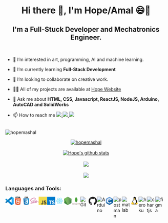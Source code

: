 <h1 align='center'> Hi there 👋, I'm Hope/Amal 😄💚</h1>
<h2 align='center'> I'm a Full-Stuck Developer and Mechatronics Engineer.</h2>
<br/>

- 👀 I’m interested in art, programming, AI and machine learning.  

- 🌱 I’m currently learning **Full-Stack Development**

- 💞️ I’m looking to collaborate on creative work. 

- 👨‍💻 All of my projects are available at [Hope Website](https://hope-website.netlify.app/)

- 💬 Ask me about **HTML, CSS, Javascript, ReactJS, NodeJS, Arduino, AutoCAD and SolidWorks**

- 📫 How to reach me 
    <a align='center' href="https://www.linkedin.com/in/amal-mishael">
        <img height="20px" src="https://cdn-icons-png.flaticon.com/512/174/174857.png" />
    </a> 
    <a align='left' href="https://www.facebook.com/hopemas97">
        <img height="20px" src="https://cdn-icons-png.flaticon.com/512/733/733547.png" />
    </a> 
    <a href="mailto:mashal.hope@gmail.com">
        <img height="20px" src="https://cdn-icons-png.flaticon.com/512/732/732200.png" />
    </a>
<br/><br/>

<p align="left"> <img src="https://komarev.com/ghpvc/?username=hopemashal&label=Profile%20views&color=0e75b6&style=flat" alt="hopemashal" /> </p>

<p align="center"> <a href="https://github.com/ryo-ma/github-profile-trophy"><img src="https://github-profile-trophy.vercel.app/?username=hopemashal" alt="hopemashal" /></a> </p>


<p align='center'>
<a href="https://github.com/HopeMashal/github-readme-stats">
  <img align="center" src="https://github-readme-stats.vercel.app/api?username=HopeMashal&show_icons=true&include_all_commits=true&theme=dark" alt="Hope's github stats" />
</a>
<br/><br/>
<a href="https://github.com/HopeMashal/github-readme-stats">
  <img align="center" src="https://github-readme-streak-stats.herokuapp.com/?user=HopeMashal&theme=dark" />
</a>
<br/><br/>
<a href="https://github.com/HopeMashal/github-readme-stats">
  <!-- Change the `github-readme-stats.anuraghazra1.vercel.app` to `github-readme-stats.vercel.app`  -->
  <img align="center" src="https://github-readme-stats.vercel.app/api/top-langs/?username=HopeMashal&layout=compact&theme=dark" />
</a>
</p>

<h3> Languages and Tools: </h3>

<img align="left" alt="Visual Studio Code" width="26px" src="https://raw.githubusercontent.com/github/explore/80688e429a7d4ef2fca1e82350fe8e3517d3494d/topics/visual-studio-code/visual-studio-code.png" />
<img align="left" alt="HTML5" width="26px" src="https://raw.githubusercontent.com/github/explore/80688e429a7d4ef2fca1e82350fe8e3517d3494d/topics/html/html.png" />
<img align="left" alt="CSS3" width="26px" src="https://raw.githubusercontent.com/github/explore/80688e429a7d4ef2fca1e82350fe8e3517d3494d/topics/css/css.png" />
<img align="left" alt="Sass" width="26px" src="https://raw.githubusercontent.com/github/explore/80688e429a7d4ef2fca1e82350fe8e3517d3494d/topics/sass/sass.png" />
<img align="left" alt="JavaScript" width="26px" src="https://raw.githubusercontent.com/github/explore/80688e429a7d4ef2fca1e82350fe8e3517d3494d/topics/javascript/javascript.png" />
<img align="left" src="https://raw.githubusercontent.com/devicons/devicon/master/icons/typescript/typescript-original.svg" alt="typescript" width="26px" />
<img align="left" alt="React" width="26px" src="https://raw.githubusercontent.com/github/explore/80688e429a7d4ef2fca1e82350fe8e3517d3494d/topics/react/react.png" />
<img align="left" alt="Node.js" width="26px" src="https://raw.githubusercontent.com/github/explore/80688e429a7d4ef2fca1e82350fe8e3517d3494d/topics/nodejs/nodejs.png" />
<img align="left" alt="MongoDB" width="26px" src="https://raw.githubusercontent.com/devicons/devicon/master/icons/mongodb/mongodb-original-wordmark.svg" />
<img align="left" alt="Git" width="26px" src="https://www.vectorlogo.zone/logos/git-scm/git-scm-icon.svg" />
<img align="left" alt="GitHub" width="26px" src="https://raw.githubusercontent.com/github/explore/78df643247d429f6cc873026c0622819ad797942/topics/github/github.png" />
<img align="left" alt="Arduino" width="26px" src="https://cdn.worldvectorlogo.com/logos/arduino-1.svg"/>
<img align="left" src="https://raw.githubusercontent.com/devicons/devicon/master/icons/c/c-original.svg" alt="c" width="26px"/>
<img align="left" src="https://www.vectorlogo.zone/logos/getpostman/getpostman-icon.svg" alt="postman" width="26px"/>
<img align="left" src="https://upload.wikimedia.org/wikipedia/commons/2/21/Matlab_Logo.png" alt="matlab" width="26px"/> 
<img align="left" src="https://raw.githubusercontent.com/devicons/devicon/master/icons/linux/linux-original.svg" alt="linux" width="26px"/>
<img align="left" src="https://www.vectorlogo.zone/logos/heroku/heroku-icon.svg" alt="heroku" width="26px"/>
<img align="left" src="https://www.chartjs.org/media/logo-title.svg" alt="chartjs" width="26px"/>
<img align="left" src="https://www.vectorlogo.zone/logos/figma/figma-icon.svg" alt="figma" width="26px"/>

<br />
<br />



<!---
HopeMashal/HopeMashal is a ✨ special ✨ repository because its `README.md` (this file) appears on your GitHub profile.
You can click the Preview link to take a look at your changes.
--->
